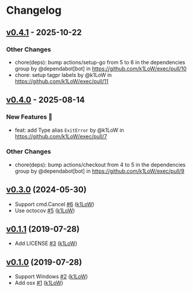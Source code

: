 # Changelog

## [v0.4.1](https://github.com/k1LoW/exec/compare/v0.4.0...v0.4.1) - 2025-10-22
### Other Changes
- chore(deps): bump actions/setup-go from 5 to 6 in the dependencies group by @dependabot[bot] in https://github.com/k1LoW/exec/pull/10
- chore: setup tagpr labels by @k1LoW in https://github.com/k1LoW/exec/pull/11

## [v0.4.0](https://github.com/k1LoW/exec/compare/v0.3.0...v0.4.0) - 2025-08-14
### New Features 🎉
- feat: add Type alias `ExitError` by @k1LoW in https://github.com/k1LoW/exec/pull/7
### Other Changes
- chore(deps): bump actions/checkout from 4 to 5 in the dependencies group by @dependabot[bot] in https://github.com/k1LoW/exec/pull/9

## [v0.3.0](https://github.com/k1LoW/exec/compare/v0.2.0...v0.3.0) (2024-05-30)

* Support cmd.Cancel [#6](https://github.com/k1LoW/exec/pull/6) ([k1LoW](https://github.com/k1LoW))
* Use octocov [#5](https://github.com/k1LoW/exec/pull/5) ([k1LoW](https://github.com/k1LoW))

## [v0.1.1](https://github.com/k1LoW/exec/compare/v0.1.0...v0.1.1) (2019-07-28)

* Add LICENSE [#3](https://github.com/k1LoW/exec/pull/3) ([k1LoW](https://github.com/k1LoW))

## [v0.1.0](https://github.com/k1LoW/exec/compare/95222b789d60...v0.1.0) (2019-07-28)

* Support Windows [#2](https://github.com/k1LoW/exec/pull/2) ([k1LoW](https://github.com/k1LoW))
* Add osx [#1](https://github.com/k1LoW/exec/pull/1) ([k1LoW](https://github.com/k1LoW))
